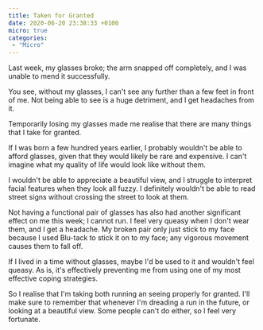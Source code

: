 ```yaml
---
title: Taken for Granted
date: 2020-06-20 23:38:33 +0100
micro: true
categories:
 - "Micro"
---
```

Last week, my glasses broke; the arm snapped off completely, and I was unable to mend it successfully.

You see, without my glasses, I can't see any further than a few feet in front of me. Not being able to see is a huge detriment, and I get headaches from it.

Temporarily losing my glasses made me realise that there are many things that I take for granted.

If I was born a few hundred years earlier, I probably wouldn't be able to afford glasses, given that they would likely be rare and expensive. I can't imagine what my quality of life would look like without them.

I wouldn't be able to appreciate a beautiful view, and I struggle to interpret facial features when they look all fuzzy. I definitely wouldn't be able to read street signs without crossing the street to look at them.

Not having a functional pair of glasses has also had another significant effect on me this week; I cannot run. I feel very queasy when I don't wear them, and I get a headache. My broken pair only just stick to my face because I used Blu-tack to stick it on to my face; any vigorous movement causes them to fall off.

If I lived in a time without glasses, maybe I'd be used to it and wouldn't feel queasy. As is, it's effectively preventing me from using one of my most effective coping strategies.

So I realise that I'm taking both running an seeing properly for granted. I'll make sure to remember that whenever I'm dreading a run in the future, or looking at a beautiful view. Some people can't do either, so I feel very fortunate.